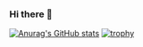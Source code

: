 ### Hi there 👋

[![Anurag's GitHub stats](https://github-readme-stats.vercel.app/api?username=KakutaAtsushi)](https://github.com/anuraghazra/github-readme-stats)
[![trophy](https://github-profile-trophy.vercel.app/?username=KakutaAtsushi&title=Stars,Repository,MultiLanguage,Commits,Issue,PullRequest&theme=onedark)](https://github.com/ryo-ma/github-profile-trophy)
<!--
**KakutaAtsushi/KakutaAtsushi** is a ✨ _special_ ✨ repository because its `README.md` (this file) appears on your GitHub profile.

Here are some ideas to get you started:

- 🔭 I’m currently working on ...
- 🌱 I’m currently learning ...
- 👯 I’m looking to collaborate on ...
- 🤔 I’m looking for help with ...
- 💬 Ask me about ...
- 📫 How to reach me: ...
- 😄 Pronouns: ...
- ⚡ Fun fact: ...
-->
